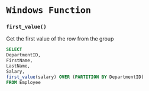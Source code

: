 # `Windows Function`

### `first_value()`

Get the first value of the row from the group

```sql
SELECT
DepartmentID,
FirstName,
LastName,
Salary,
first_value(salary) OVER (PARTITION BY DepartmentID)
FROM Employee
```
